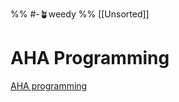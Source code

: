 %% #-🪴weedy %%
[[Unsorted]]
# AHA Programming

[AHA programming](https://kentcdodds.com/blog/aha-programming)